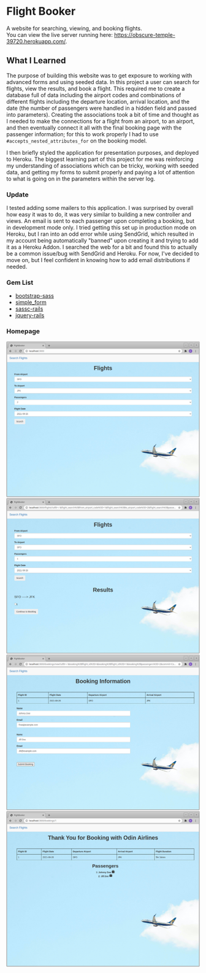 # Flight Booker

A website for searching, viewing, and booking flights. <br>
You can view the live server running here: https://obscure-temple-39720.herokuapp.com/.

## What I Learned

The purpose of building this website was to get exposure to working with advanced forms and using seeded data. In this project a user can search for flights, view the results, and book a flight. This required me to create a database full of data including the airport codes and combinations of different flights including the departure location, arrival location, and the date (the number of passengers were handled in a hidden field and passed into parameters). Creating the associations took a bit of time and thought as I needed to make the connections for a flight from an airport, to an airport, and then eventually connect it all with the final booking page with the passenger information; for this to work properly I had to use ``#accepts_nested_attributes_for`` on the booking model. 

I then briefly styled the application for presentation purposes, and deployed to Heroku. The biggest learning part of this project for me was reinforcing my understanding of associations which can be tricky, working with seeded data, and getting my forms to submit properly and paying a lot of attention to what is going on in the parameters within the server log.

### Update
I tested adding some mailers to this application. I was surprised by overall how easy it was to do, it was very similar to building a new controller and views. An email is sent to each passenger upon completing a booking, but in development mode only. I tried getting this set up in production mode on Heroku, but I ran into an odd error while using SendGrid, which resulted in my account being automatically "banned" upon creating it and trying to add it as a Heroku Addon. I searched the web for a bit and found this to actually be a common issue/bug with SendGrid and Heroku. For now, I've decided to move on, but I feel confident in knowing how to add email distributions if needed.

### Gem List

- <a href="https://rubygems.org/gems/bootstrap-sass">bootstrap-sass</a>
- <a href="https://rubygems.org/gems/simple_form">simple_form</a>
- <a href="https://rubygems.org/gems/sassc-rails">sassc-rails</a>
- <a href="https://rubygems.org/gems/jquery-rails">jquery-rails</a>


### Homepage
<img src="app/assets/images/main.png" width="550"/> <br>
<img src="app/assets/images/results.png" width="550"/> <br>
<img src="app/assets/images/passengers.png" width="550"/> <br>
<img src="app/assets/images/final.png" width="550"/>
